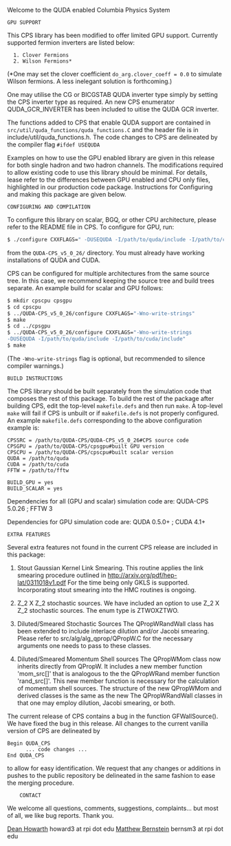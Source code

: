 Welcome to the QUDA enabled Columbia Physics System

	GPU SUPPORT

This CPS library has been modified to offer limited GPU support. Currently 
supported fermion inverters are listed below:

	  1. Clover Fermions
	  2. Wilson Fermions*

(*One may set the clover coefficient `do_arg.clover_coeff = 0.0` to simulate
Wilson fermions. A less inelegant solution is forthcoming.)

One may utilise the CG or BICGSTAB QUDA inverter type simply by setting the
CPS inverter type as required. An new CPS enumerator QUDA_GCR_INVERTER 
has been included to uitise the QUDA GCR inverter.

The functions added to CPS that enable QUDA support are contained in 
`src/util/quda_functions/quda_functions.C` and the header file is in 
include/util/quda_functions.h. The code changes to CPS are delineated by 
the compiler flag `#ifdef USEQUDA`

Examples on how to use the GPU enabled library are given in this release
for both single hadron and two hadron channels. The modifications 
required to allow existing code to use this library should be minimal.
For details, lease refer to the differences between GPU enabled and CPU 
only files, highlighted in our production code package. Instructions for 
Configuring and making this package are given below.

	CONFIGURING AND COMPILATION

To configure this library on scalar, BGQ, or other CPU architecture, 
please refer to the README file in CPS. To configure for GPU, run:
```sh
$ ./configure CXXFLAGS=" -DUSEQUDA -I/path/to/quda/include -I/path/to/cuda/include" 
```
from the `QUDA-CPS_v5_0_26/` directory. You must already have working 
installations of QUDA and CUDA.

CPS can be configured for multiple architectures from the same source tree.
In this case, we recommend keeping the source tree and build trees separate.
An example build for scalar and GPU follows:
```sh
$ mkdir cpscpu cpsgpu 
$ cd cpscpu 
$ ../QUDA-CPS_v5_0_26/configure CXXFLAGS="-Wno-write-strings" 
$ make 
$ cd ../cpsgpu 
$ ../QUDA-CPS_v5_0_26/configure CXXFLAGS="-Wno-write-strings 
-DUSEQUDA -I/path/to/quda/include -I/path/to/cuda/include" 
$ make 
```
(The `-Wno-write-strings` flag is optional, but recommended to silence
compiler warnings.)

	BUILD INSTRUCTIONS

The CPS library should be built separately from the simulation code that
composes the rest of this package. To build the rest of the package 
after building CPS, edit the top-level `makefile.defs` and then run `make`.
A top-level `make` will fail if CPS is unbuilt or if `makefile.defs` is not
properly configured. An example `makefile.defs` corresponding to the above
configuration example is:
```make
CPSSRC = /path/to/QUDA-CPS/QUDA-CPS_v5_0_26#CPS source code
CPSGPU = /path/to/QUDA-CPS/cpsgpu#built GPU version
CPSCPU = /path/to/QUDA-CPS/cpscpu#built scalar version
QUDA = /path/to/quda
CUDA = /path/to/cuda
FFTW = /path/to/fftw

BUILD_GPU = yes
BUILD_SCALAR = yes
```

Dependencies for all (GPU and scalar) simulation code are: QUDA-CPS 5.0.26 ; FFTW 3

Dependencies for GPU simulation code are: QUDA 0.5.0+ ; CUDA 4.1+


	EXTRA FEATURES

Several extra features not found in the current CPS release are included 
in this package:

   1. Stout Gaussian Kernel Link Smearing.
      This routine applies the link smearing procedure outlined in
      http://arxiv.org/pdf/hep-lat/0311018v1.pdf
      For the time being only GKLS is supported. Incorporating stout
      smearing into the HMC routines is ongoing.

   2. Z_2 X Z_2 stochastic sources.
      We have included an option to use Z_2 X Z_2 stochastic sources.
      The enum type is ZTWOXZTWO.   

   3. Diluted/Smeared Stochastic Sources
      The QPropWRandWall class has been extended to include interlace 
      dilution and/or Jacobi smearing. Please refer to
      src/alg/alg_qprop/QPropW.C for the necessary arguments one needs
      to pass to these classes.

   4. Diluted/Smeared Momentum Shell sources
      The QPropWMom class now inherits directly from QPropW. It includes
      a new member function 'mom_src[]' that is analogous to the 
      the QPropWRand member function 'rand_src[]'. This new member function 
      is necessary for the calculation of momentum shell sources. The
      structure of the new QPropWMom and derived classes is the same as
      the new The QPropWRandWall classes in that one may employ dilution, 
      Jacobi smearing, or both.

      
The current release of CPS contains a bug in the function GFWallSource(). We 
have fixed the bug in this release. All changes to the current vanilla 
version of CPS are delineated by

	Begin QUDA_CPS
	      ... code changes ...
	End QUDA_CPS

to allow for easy identification. We request that any changes or additions 
in pushes to the public repository be delineated in the same fashion to ease 
the merging procedure.

    	CONTACT

We welcome all questions, comments, suggestions, complaints... but most 
of all, we like bug reports. Thank you.

   [Dean Howarth](https://github.com/cpviolator) howard3 at rpi dot edu
   [Matthew Bernstein](https://github.com/bernsm3) bernsm3 at rpi dot edu
